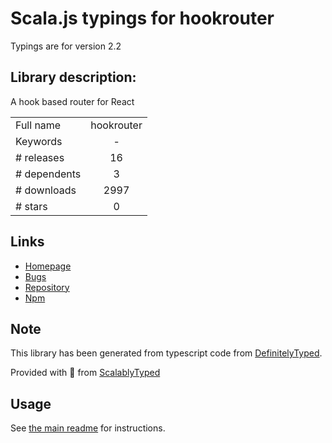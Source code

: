 
# Scala.js typings for hookrouter

Typings are for version 2.2

## Library description:
A hook based router for React

|                    |                 |
| ------------------ | :-------------: |
| Full name          | hookrouter |
| Keywords           | - |
| # releases         | 16 |
| # dependents       | 3 |
| # downloads        | 2997 |
| # stars            | 0 |

## Links
- [Homepage](https://github.com/Paratron/hookrouter#readme)
- [Bugs](https://github.com/Paratron/hookrouter/issues)
- [Repository](https://github.com/Paratron/hookrouter)
- [Npm](https://www.npmjs.com/package/hookrouter)
    


## Note
This library has been generated from typescript code from [DefinitelyTyped](https://definitelytyped.org).

Provided with :purple_heart: from [ScalablyTyped](https://github.com/oyvindberg/ScalablyTyped)

## Usage
See [the main readme](../../readme.md) for instructions.


